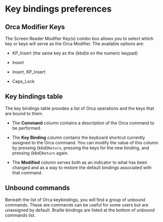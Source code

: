 
# Key bindings preferences

## Orca Modifier Keys

The Screen Reader Modifier Key(s) combo box allows you to select which key or keys will serve as the Orca Modifier. The available options are:

* KP_Insert (the same key as the {kbd}`0` on the numeric keypad)

* Insert

* Insert, KP_Insert

* Caps_Lock

## Key bindings table

The key bindings table provides a list of Orca operations and the keys that are bound to them.

* The **Command** column contains a description of the Orca command to be performed.

* The **Key Binding** column contains the keyboard shortcut currently assigned to the Orca command. You can modify the value of this column by pressing {kbd}`Return`, pressing the keys for the new binding, and pressing {kbd}`Return` again.

* The **Modified** column serves both as an indicator to what has been changed and as a way to restore the default bindings associated with that command.

## Unbound commands

Beneath the list of Orca keybindings, you will find a group of unbound commands. These are commands can be useful for some users but are unassigned by default. 
Braille bindings are listed at the bottom of unbound commands list.
